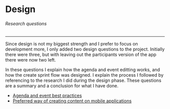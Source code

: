 # Design
###### Research questions
---
Since design is not my biggest strength and I prefer to focus on development more, I only added two design questions to the project. Initially there were three, but with leaving out the participants version of the app there were now two left.

In these questions I explain how the agenda and event editting works, and how the create sprint flow was designed. I explain the process I followed by referencing to the research I did during the design phase. These questions are a summary and a conclusion for what I have done.

- [Agenda and event best practices](./agenda-and-event-best-practices.md)
- [Preferred way of creating content on mobile applications](./preferred-way-of-creating-content.md)
